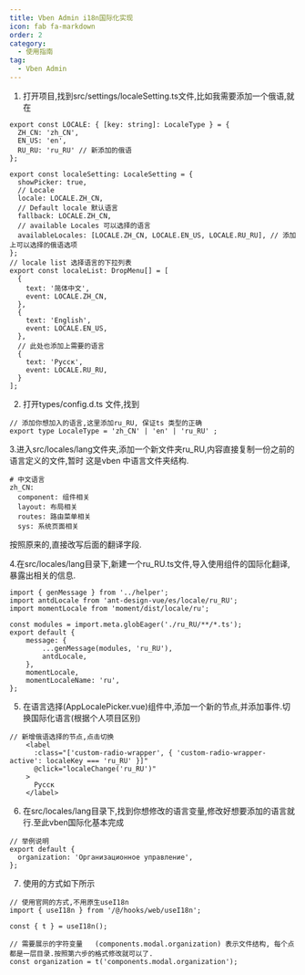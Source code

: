 ```yaml
---
title: Vben Admin i18n国际化实现
icon: fab fa-markdown
order: 2
category:
  - 使用指南
tag:
  - Vben Admin
---
```


1. 打开项目,找到src/settings/localeSetting.ts文件,比如我需要添加一个俄语,就在
```
export const LOCALE: { [key: string]: LocaleType } = {
  ZH_CN: 'zh_CN',
  EN_US: 'en',
  RU_RU: 'ru_RU' // 新添加的俄语
};

export const localeSetting: LocaleSetting = {
  showPicker: true,
  // Locale
  locale: LOCALE.ZH_CN,
  // Default locale 默认语言
  fallback: LOCALE.ZH_CN,
  // available Locales 可以选择的语言
  availableLocales: [LOCALE.ZH_CN, LOCALE.EN_US, LOCALE.RU_RU], // 添加上可以选择的俄语选项
};
// locale list 选择语言的下拉列表
export const localeList: DropMenu[] = [
  {
    text: '简体中文',
    event: LOCALE.ZH_CN,
  },
  {
    text: 'English',
    event: LOCALE.EN_US,
  },
  // 此处也添加上需要的语言
  {
    text: 'Pусск',
    event: LOCALE.RU_RU,
  }
];
```
2. 打开types/config.d.ts 文件,找到
```
// 添加你想加入的语言,这里添加ru_RU, 保证ts 类型的正确
export type LocaleType = 'zh_CN' | 'en' | 'ru_RU' ;
```

3.进入src/locales/lang文件夹,添加一个新文件夹ru_RU,内容直接复制一份之前的语言定义的文件,暂时
这是vben 中语言文件夹结构.
```
# 中文语言
zh_CN:
  component: 组件相关
  layout: 布局相关
  routes: 路由菜单相关
  sys: 系统页面相关
```
按照原来的,直接改写后面的翻译字段.

4.在src/locales/lang目录下,新建一个ru_RU.ts文件,导入使用组件的国际化翻译,暴露出相关的信息.
```
import { genMessage } from '../helper';
import antdLocale from 'ant-design-vue/es/locale/ru_RU';
import momentLocale from 'moment/dist/locale/ru';

const modules = import.meta.globEager('./ru_RU/**/*.ts');
export default {
    message: {
        ...genMessage(modules, 'ru_RU'),
        antdLocale,
    },
    momentLocale,
    momentLocaleName: 'ru',
};

```

5. 在语言选择(AppLocalePicker.vue)组件中,添加一个新的节点,并添加事件.切换国际化语言(根据个人项目区别)
```
// 新增俄语选择的节点,点击切换
    <label
      :class="['custom-radio-wrapper', { 'custom-radio-wrapper-active': localeKey === 'ru_RU' }]"
      @click="localeChange('ru_RU')"
    >
      Pусск
    </label>
```

6. 在src/locales/lang目录下,找到你想修改的语言变量,修改好想要添加的语言就行.至此vben国际化基本完成

``` 
// 举例说明
export default {
  organization: 'Организационное управление',
};
```

7. 使用的方式如下所示
```
// 使用官网的方式,不用原生useI18n
import { useI18n } from '/@/hooks/web/useI18n';

const { t } = useI18n();

// 需要展示的字符变量   (components.modal.organization) 表示文件结构, 每个点都是一层目录.按照第六步的格式修改就可以了.
const organization = t('components.modal.organization');
```